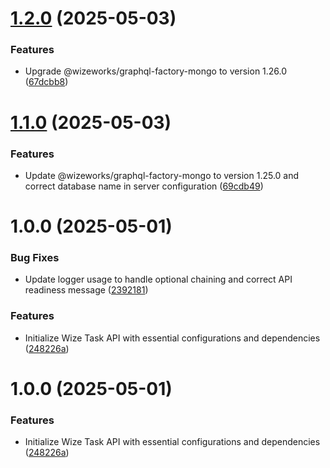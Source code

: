 # [1.2.0](https://github.com/wize-works/wize-task/compare/v1.1.0...v1.2.0) (2025-05-03)


### Features

* Upgrade @wizeworks/graphql-factory-mongo to version 1.26.0 ([67dcbb8](https://github.com/wize-works/wize-task/commit/67dcbb896d9e666b5fd93810b9da0354dad1c73a))

# [1.1.0](https://github.com/wize-works/wize-task/compare/v1.0.0...v1.1.0) (2025-05-03)


### Features

* Update @wizeworks/graphql-factory-mongo to version 1.25.0 and correct database name in server configuration ([69cdb49](https://github.com/wize-works/wize-task/commit/69cdb498a81e3a6bd7323ed5a32df351b255e37a))

# 1.0.0 (2025-05-01)


### Bug Fixes

* Update logger usage to handle optional chaining and correct API readiness message ([2392181](https://github.com/wize-works/wize-task/commit/2392181dd79acfc8518411cb04fb7c42290d7d42))


### Features

* Initialize Wize Task API with essential configurations and dependencies ([248226a](https://github.com/wize-works/wize-task/commit/248226a0f89e8f3d43353ab259567f3ae3d8b9f7))

# 1.0.0 (2025-05-01)


### Features

* Initialize Wize Task API with essential configurations and dependencies ([248226a](https://github.com/bosshogg797/https---github.com-wize-works-wize-task/commit/248226a0f89e8f3d43353ab259567f3ae3d8b9f7))
